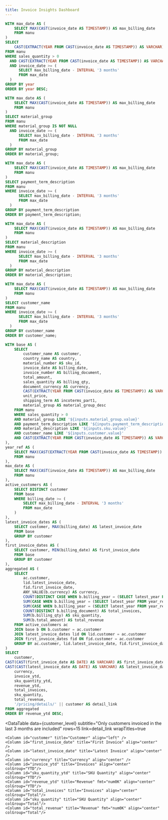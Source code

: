 ```yaml
---
title: Invoice Insights Dashboard
---
```



<center>
   
<Dropdown data={year} name=year value=year title="Year" defaultValue="%">
    <DropdownOption value="%" valueLabel="All"/>
</Dropdown>

<Dropdown data={material_group} name=material_group value=material_group defaultValue='%' title="Material Group">
  <DropdownOption value="%" valueLabel="All"/>
</Dropdown>

<Dropdown data={payment_term_description} name=payment_term_description value=payment_term_description defaultValue='%' title="Payment Term">
  <DropdownOption value="%" valueLabel="All"/>
</Dropdown>

<Dropdown data={sku} name=sku value=material_description defaultValue='%' title="SKU">
  <DropdownOption value="%" valueLabel="All"/>
</Dropdown>

<Dropdown data={customer} name=customer value=customer_name defaultValue='%' title="Customer">
  <DropdownOption value="%" valueLabel="All"/>
</Dropdown>

</center>


```sql year
WITH max_date AS (
    SELECT MAX(CAST(invoice_date AS TIMESTAMP)) AS max_billing_date
    FROM manu
)
SELECT
    CAST(EXTRACT(YEAR FROM CAST(invoice_date AS TIMESTAMP)) AS VARCHAR) AS year
FROM manu
WHERE sales_quantity > 0
  AND CAST(EXTRACT(YEAR FROM CAST(invoice_date AS TIMESTAMP)) AS VARCHAR) LIKE '${inputs.year.value}'
  AND invoice_date >= (
      SELECT max_billing_date - INTERVAL '3 months'
      FROM max_date
  )
GROUP BY year
ORDER BY year DESC;
```

```sql material_group
WITH max_date AS (
    SELECT MAX(CAST(invoice_date AS TIMESTAMP)) AS max_billing_date
    FROM manu
)
SELECT material_group
FROM manu
WHERE material_group IS NOT NULL
  AND invoice_date >= (
      SELECT max_billing_date - INTERVAL '3 months'
      FROM max_date
  )
GROUP BY material_group
ORDER BY material_group;
```

```sql payment_term_description            
WITH max_date AS (
    SELECT MAX(CAST(invoice_date AS TIMESTAMP)) AS max_billing_date
    FROM manu
)
SELECT payment_term_description
FROM manu
WHERE invoice_date >= (
      SELECT max_billing_date - INTERVAL '3 months'
      FROM max_date
  )
GROUP BY payment_term_description
ORDER BY payment_term_description;
```



```sql sku
WITH max_date AS (
    SELECT MAX(CAST(invoice_date AS TIMESTAMP)) AS max_billing_date
    FROM manu
)
SELECT material_description
FROM manu
WHERE invoice_date >= (
      SELECT max_billing_date - INTERVAL '3 months'
      FROM max_date
  )
GROUP BY material_description
ORDER BY material_description;
``` 

```sql customer
WITH max_date AS (
    SELECT MAX(CAST(invoice_date AS TIMESTAMP)) AS max_billing_date
    FROM manu
)
SELECT customer_name
FROM manu
WHERE invoice_date >= (
      SELECT max_billing_date - INTERVAL '3 months'
      FROM max_date
  )
GROUP BY customer_name
ORDER BY customer_name;
``` 


```sql customer_level
WITH base AS (
    SELECT
        customer_name AS customer,
        country_name AS country,
        material_number AS sku_id,
        invoice_date AS billing_date,
        invoice_number AS billing_document,
        total_amount,
        sales_quantity AS billing_qty,
        document_currency AS currency,
        CAST(EXTRACT(YEAR FROM CAST(invoice_date AS TIMESTAMP)) AS VARCHAR) AS billing_year,
        unit_price,
        shipping_term AS incoterms_part1,
        material_group AS material_group_desc
    FROM manu
    WHERE sales_quantity > 0
    AND material_group LIKE '${inputs.material_group.value}'
    AND payment_term_description LIKE '${inputs.payment_term_description.value}'
    AND material_description LIKE '${inputs.sku.value}'
    AND customer_name LIKE '${inputs.customer.value}'
    AND CAST(EXTRACT(YEAR FROM CAST(invoice_date AS TIMESTAMP)) AS VARCHAR) LIKE '${inputs.year.value}'
),
year_ref AS (
    SELECT MAX(CAST(EXTRACT(YEAR FROM CAST(invoice_date AS TIMESTAMP)) AS VARCHAR)) AS latest_year
    FROM manu
),
max_date AS (
    SELECT MAX(CAST(invoice_date AS TIMESTAMP)) AS max_billing_date
    FROM manu
),
active_customers AS (
    SELECT DISTINCT customer
    FROM base
    WHERE billing_date >= (
        SELECT max_billing_date - INTERVAL '3 months'
        FROM max_date
    )
),
latest_invoice_dates AS (
    SELECT customer, MAX(billing_date) AS latest_invoice_date
    FROM base
    GROUP BY customer
),
first_invoice_dates AS (
    SELECT customer, MIN(billing_date) AS first_invoice_date
    FROM base
    GROUP BY customer
),
aggregated AS (
    SELECT
        ac.customer,
        lid.latest_invoice_date,
        fid.first_invoice_date,
        ANY_VALUE(b.currency) AS currency,
        COUNT(DISTINCT CASE WHEN b.billing_year = (SELECT latest_year FROM year_ref) THEN b.billing_document END) AS invoice_ytd,
        SUM(CASE WHEN b.billing_year = (SELECT latest_year FROM year_ref) THEN b.billing_qty ELSE 0 END) AS sku_quantity_ytd,
        SUM(CASE WHEN b.billing_year = (SELECT latest_year FROM year_ref) THEN b.total_amount ELSE 0 END) AS revenue_ytd,
        COUNT(DISTINCT b.billing_document) AS total_invoices,
        SUM(b.billing_qty) AS sku_quantity,
        SUM(b.total_amount) AS total_revenue
    FROM active_customers ac
    JOIN base b ON b.customer = ac.customer
    JOIN latest_invoice_dates lid ON lid.customer = ac.customer
    JOIN first_invoice_dates fid ON fid.customer = ac.customer
    GROUP BY ac.customer, lid.latest_invoice_date, fid.first_invoice_date
)
SELECT
    customer,
CAST(CAST(first_invoice_date AS DATE) AS VARCHAR) AS first_invoice_date,
CAST(CAST(latest_invoice_date AS DATE) AS VARCHAR) AS latest_invoice_date,
    currency,
    invoice_ytd,
    sku_quantity_ytd,
    revenue_ytd,
    total_invoices,
    sku_quantity,
    total_revenue,
    '/pricing/details/' || customer AS detail_link
FROM aggregated
ORDER BY revenue_ytd DESC;
```


<DataTable 
    data={customer_level}
    subtitle="Only customers invoiced in the last 3 months are included"
    rows=15
    link=detail_link
    wrapTitles=true
>
    <Column id="customer" title="Customer" align="left" />
    <Column id="first_invoice_date" title="First Invoice" align="center" />
    <Column id="latest_invoice_date" title="Latest Invoice" align="center" />
    <Column id="currency" title="Currency" align="center" />
    <Column id="invoice_ytd" title="Invoices" align="center" colGroup="YTD"/>
    <Column id="sku_quantity_ytd" title="SKU Quantity" align="center" colGroup="YTD"/>
    <Column id="revenue_ytd" title="Revenue" fmt="num0K" align="center" colGroup="YTD"/>
    <Column id="total_invoices" title="Invoices" align="center" colGroup="Total"/>
    <Column id="sku_quantity" title="SKU Quantity" align="center" colGroup="Total"/>
    <Column id="total_revenue" title="Revenue" fmt="num0K" align="center" colGroup="Total"/>
</DataTable>
